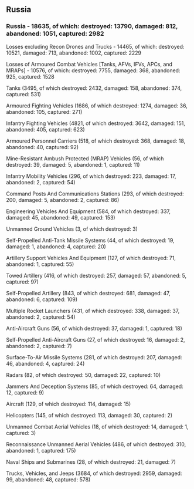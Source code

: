 
 
 ## Russia
 
 ### Russia - 18635, of which: destroyed: 13790, damaged: 812, abandoned: 1051, captured: 2982

 Losses excluding Recon Drones and Trucks - 14465, of which: destroyed: 10521, damaged: 713, abandoned: 1002, captured: 2229

 Losses of Armoured Combat Vehicles [Tanks, AFVs, IFVs, APCs, and MRAPs] - 10576, of which: destroyed: 7755, damaged: 368, abandoned: 925, captured: 1528

 

 

 Tanks (3495, of which destroyed: 2432, damaged: 158, abandoned: 374, captured: 531)

 Armoured Fighting Vehicles (1686, of which destroyed: 1274, damaged: 36, abandoned: 105, captured: 271)

 Infantry Fighting Vehicles (4821, of which destroyed: 3642, damaged: 151, abandoned: 405, captured: 623)

 Armoured Personnel Carriers (518, of which destroyed: 368, damaged: 18, abandoned: 40, captured: 92)

 Mine-Resistant Ambush Protected (MRAP) Vehicles (56, of which destroyed: 39, damaged: 5, abandoned: 1, captured: 11)

 Infantry Mobility Vehicles (296, of which destroyed: 223, damaged: 17, abandoned: 2, captured: 54)

 Command Posts And Communications Stations (293, of which destroyed: 200, damaged: 5, abandoned: 2, captured: 86)

 Engineering Vehicles And Equipment (584, of which destroyed: 337, damaged: 45, abandoned: 49, captured: 153)

 Unmanned Ground Vehicles (3, of which destroyed: 3)

 Self-Propelled Anti-Tank Missile Systems (44, of which destroyed: 19, damaged: 1, abandoned: 4, captured: 20)

 Artillery Support Vehicles And Equipment (127, of which destroyed: 71, abandoned: 1, captured: 55)

 Towed Artillery (416, of which destroyed: 257, damaged: 57, abandoned: 5, captured: 97)

 Self-Propelled Artillery (843, of which destroyed: 681, damaged: 47, abandoned: 6, captured: 109)

 Multiple Rocket Launchers (431, of which destroyed: 338, damaged: 37, abandoned: 2, captured: 54)

 Anti-Aircraft Guns (56, of which destroyed: 37, damaged: 1, captured: 18)

 Self-Propelled Anti-Aircraft Guns (27, of which destroyed: 16, damaged: 2, abandoned: 2, captured: 7)

 Surface-To-Air Missile Systems (281, of which destroyed: 207, damaged: 46, abandoned: 4, captured: 24)

 Radars (82, of which destroyed: 50, damaged: 22, captured: 10)

 Jammers And Deception Systems (85, of which destroyed: 64, damaged: 12, captured: 9)

 Aircraft (129, of which destroyed: 114, damaged: 15)

 Helicopters (145, of which destroyed: 113, damaged: 30, captured: 2)

 Unmanned Combat Aerial Vehicles (18, of which destroyed: 14, damaged: 1, captured: 3)

 Reconnaissance Unmanned Aerial Vehicles (486, of which destroyed: 310, abandoned: 1, captured: 175)

 Naval Ships and Submarines (28, of which destroyed: 21, damaged: 7)

 Trucks, Vehicles, and Jeeps (3684, of which destroyed: 2959, damaged: 99, abandoned: 48, captured: 578)

